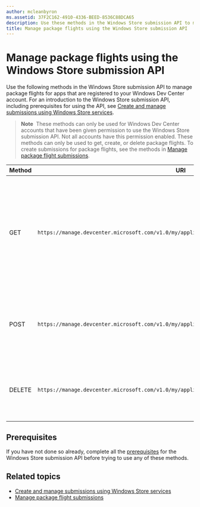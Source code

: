 ```yaml
---
author: mcleanbyron
ms.assetid: 37F2C162-4910-4336-BEED-8536C88DCA65
description: Use these methods in the Windows Store submission API to manage package flights for apps that are registered to your Windows Dev Center account.
title: Manage package flights using the Windows Store submission API
---
```


# Manage package flights using the Windows Store submission API




Use the following methods in the Windows Store submission API to manage package flights for apps that are registered to your Windows Dev Center account. For an introduction to the Windows Store submission API, including prerequisites for using the API, see [Create and manage submissions using Windows Store services](create-and-manage-submissions-using-windows-store-services.md).

>**Note**&nbsp;&nbsp;These methods can only be used for Windows Dev Center accounts that have been given permission to use the Windows Store submission API. Not all accounts have this permission enabled. These methods can only be used to get, create, or delete package flights. To create submissions for package flights, see the methods in [Manage package flight submissions](manage-flight-submissions.md).

| Method        | URI    | Description                                                                 |
|---------------|--------|-----------------------------------------------------------------------------|
| GET | ```https://manage.devcenter.microsoft.com/v1.0/my/applications/{applicationId}/flights/{flightId}``` | Gets data for a package flight for an app that is registered to your Windows Dev Center account. For more information, see [Get a package flight](get-a-flight.md). |
| POST | ```https://manage.devcenter.microsoft.com/v1.0/my/applications/{applicationId}/flights``` | Creates a new package flight. For more information, see [Create a package flight](create-a-flight.md).|
| DELETE | ```https://manage.devcenter.microsoft.com/v1.0/my/applications/{applicationId}/flights/{flightId}``` | Deletes a package flight. For more information, see [Delete a package flight](delete-a-flight.md). |


## Prerequisites

If you have not done so already, complete all the [prerequisites](create-and-manage-submissions-using-windows-store-services.md#prerequisites) for the Windows Store submission API before trying to use any of these methods.

## Related topics

* [Create and manage submissions using Windows Store services](create-and-manage-submissions-using-windows-store-services.md)
* [Manage package flight submissions](manage-flight-submissions.md)
